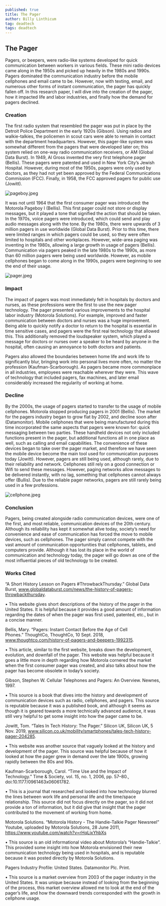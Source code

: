 ```yaml
---
published: true
title: The Pager
author: Billy Linthicum
tag: deadtech
tags: deadtech
---
```

## The Pager

Pagers, or beepers, were radio-like systems developed for quick communication between workers in various fields. These mini radio devices came along in the 1950s and picked up heavily in the 1980s and 1990s. Pagers dominated the communication industry before the mobile cellphones and email came to be. However, now with texting, email, and numerous other forms of instant communication, the pager has quickly fallen off. In this research paper, I will dive into the creation of the pager, how it impacted life and labor industries, and finally how the demand for pagers declined.
    
### Creation

The first radio system that resembled the pager was put in place by the Detroit Police Department in the early 1920s (Gibson). Using radios and walkie-talkies, the policemen in scout cars were able to remain in contact with the department headquarters. However, this pager-like system was somewhat different from the pagers that were developed later on; this system relied on one-way radio communication receivers, or AM (Global Data Burst). In 1949, Al Gross invented the very first telephone pager (Bellis). These pagers were patented and used in New York City’s Jewish Hospital. However, during most of the 1950s, pagers were only used by doctors, as they had not yet been approved by the Federal Communications Commission (FCC). Finally, in 1958, the FCC approved pagers for public use (Jowitt).
    
![pageboy.jpeg]({{site.baseurl}}/assets/images/pageboy.jpeg)

It was not until 1964 that the first consumer pager was introduced: the Motorola Pageboy I (Bellis). This first pager could not store or display messages, but it played a tone that signified the action that should be taken. In the 1970s, voice pagers were introduced, which could send and play audio messages along with the tone. By the 1980s, there were upwards of 3 million pagers in use worldwide (Global Data Burst). Prior to this time, there were limited ranges in which pagers could be used, so they were often limited to hospitals and other workplaces. However, wide-area paging was inventing in the 1980s, allowing a large growth in usage of pagers (Bellis). Communication via pagers peaked in the late 1980s to the 1990s, as more than 60 million pagers were being used worldwide. However, as mobile cellphones began to come along in the 1990s, pagers were beginning to see the end of their usage.

![pager.jpeg]({{site.baseurl}}/assets/images/pager.jpeg)

### Impact

The impact of pagers was most immediately felt in hospitals by doctors and nurses, as these professions were the first to use the new pager technology. The pager presented various improvements to the hospital labor industry (Motorola Solutions). For example, improved and faster communication between doctors and nurses was a huge improvement. Being able to quickly notify a doctor to return to the hospital is essential in time sensitive cases, and pagers were the first real technology that allowed this. This additionally removed the loudspeaker system, which played a message for doctors or nurses over a speaker to be heard by anyone in the hospital, often causing an annoyance to both doctors and patients.

Pagers also allowed the boundaries between home life and work life to significantly blur, bringing work into personal lives more often, no matter the profession (Kaufman-Scarborough). As pagers became more commonplace in all industries, employees were reachable wherever they were. This wave of technology that included pagers, fax machines, and later email considerably increased the regularity of working at home.
    
### Decline

By the 2000s, the usage of pagers started to transfer to the usage of mobile cellphones. Motorola stopped producing pagers in 2001 (Bellis). The market for the pagers industry began to grow flat by 2002, and decline soon after (Datamonitor). Mobile cellphones that were being manufactured during this time incorporated the same aspects that pagers were known for: quick messaging between two parties. These handheld devices not only included functions present in the pager, but additional functions all in one place as well, such as calling and email capabilities. The convenience of these devices began to take over the pager market, and therefore we have seen the mobile device become the main tool used for communication purposes today (Jowitt). However, pagers are still being used, although rarely, due to their reliability and network. Cellphones still rely on a good connection or Wifi to send these messages. However, paging networks allow messages to be delivered instantly, with no lag, something that cellphones cannot always offer (Bullis). Due to the reliable pager networks, pagers are still rarely being used in a few professions.

![cellphone.jpeg]({{site.baseurl}}/assets/images/cellphone.jpeg)
    
### Conclusion

Pagers, being created alongside radio communication devices, were one of the first, and most reliable, communication devices of the 20th century. Although its reliability has kept it somewhat alive today, society’s need for convenience and ease of communication has forced the move to mobile devices, such as cellphones. The pager simply cannot compete with the vast amount of communication opportunities that cellphones, tablets, and computers provide. Although it has lost its place in the world of communication and technology today, the pager will go down as one of the most influential pieces of old technology to be created.

### Works Cited

“A Short History Lesson on Pagers #ThrowbackThursday.” Global Data Burst, www.globaldataburst.com/news/the-history-of-pagers-throwbackthursday.

•	This website gives short descriptions of the history of the pager in the United States. It is helpful because it provides a good amount of information regarding the dates of when the pager was first used, patented, etc., but in a concise manner.

Bellis, Mary. “Pagers: Instant Contact Before the Age of Cell Phones.” ThoughtCo, ThoughtCo, 10 Sept. 2018, www.thoughtco.com/history-of-pagers-and-beepers-1992315.

•	This article, similar to the first website, breaks down the development, evolution, and downfall of the pager. This website was helpful because it goes a little more in depth regarding how Motorola cornered the market when the first consumer pager was created, and also talks about how the pager has become obsolete in today’s society.

Gibson, Stephen W. Cellular Telephones and Pagers: An Overview. Newnes, 1997.

•	This source is a book that dives into the history and development of communication devices such as radio, cellphones, and pagers. This source is reputable because it was a published book, and although it seems as though it is geared towards a more technically advanced audience, it was still very helpful to get some insight into how the pager came to be.

Jowitt, Tom. “Tales In Tech History: The Pager.” Silicon UK, Silicon UK, 5 Nov. 2019, www.silicon.co.uk/mobility/smartphones/tales-tech-history-pager-204285.

•	This website was another source that vaguely looked at the history and development of the pager. This source was helpful because of how it looked at how the pager grew in demand over the late 1900s, growing rapidly between the 80s and 90s.

Kaufman-Scarborough, Carol. “Time Use and the Impact of Technology.” Time & Society, vol. 15, no. 1, 2006, pp. 57–80., doi:10.1177/0961463x06061782.

•	This is a journal that researched and looked into how technology blurred the lines between work life and personal life and the time/space relationship. This source did not focus directly on the pager, so it did not provide a ton of information, but it did give that insight that the pager contributed to the movement of working from home.

Motorola Solutions. “Motorola History - The Handie-Talkie Pager Newsreel” Youtube,
uploaded by Motorola Solutions, 28 June 2011, https://www.youtube.com/watch?v=rHqLixYhbXs

•	This source is an old informational video about Motorola’s “Handie-Talkie”. This provided some insight into how Motorola envisioned their new communication technology being used in hospitals, and is reputable because it was posted directly by Motorola Solutions.

Pagers Industry Profile: United States. Datamonitor Plc. Print.

•	This source is a market overview from 2003 of the pager industry in the United States. It was unique because instead of looking from the beginning of the process, this market overview allowed me to look at the end of the pager’s life, and how the downward trends corresponded with the growth in cellphone usage.

